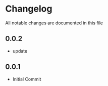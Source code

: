 # Changelog

All notable changes are documented in this file

## 0.0.2

- update


## 0.0.1

- Initial Commit
